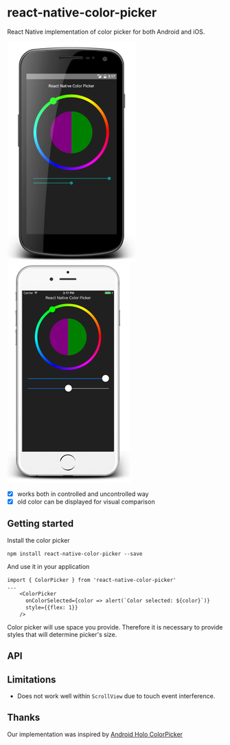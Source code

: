 # react-native-color-picker

React Native implementation of color picker for both Android and iOS.

![android preview](preview_android.png)
![iphone preview](preview_iphone.png)

* [x] works both in controlled and uncontrolled way
* [x] old color can be displayed for visual comparison

## Getting started
Install the color picker
```
npm install react-native-color-picker --save
```
And use it in your application
```
import { ColorPicker } from 'react-native-color-picker'
...
    <ColorPicker
      onColorSelected={color => alert(`Color selected: ${color}`)}
      style={{flex: 1}}
    />
```
Color picker will use space you provide. Therefore it is necessary to provide styles that will determine picker's size.

## API

## Limitations
* Does not work well within `ScrollView` due to touch event interference.

## Thanks
Our implementation was inspired by [Android Holo ColorPicker](https://github.com/LarsWerkman/HoloColorPicker)
